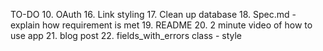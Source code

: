 TO-DO
10. OAuth
16. Link styling
17. Clean up database
18. Spec.md - explain how requirement is met
19. README
20. 2 minute video of how to use app
21. blog post
22. fields_with_errors class - style
